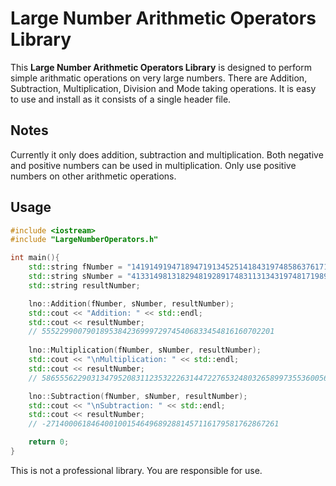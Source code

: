 # Large Number Arithmetic Operators Library
This **Large Number Arithmetic Operators Library** is designed to perform simple arithmatic 
operations on very large numbers. There are Addition, Subtraction, Multiplication, 
Division and Mode taking operations. It is easy to use and install 
as it consists of a single header file. 

## Notes
Currently it only does addition, subtraction and multiplication.
Both negative and positive numbers can be used in multiplication. 
Only use positive numbers on other arithmetic operations.

## Usage
```cpp
#include <iostream>
#include "LargeNumberOperators.h"

int main(){
    std::string fNumber = "1419149194718947191345251418431974858637617198917470";
    std::string sNumber = "4133149813182948192891748311313431974817198961784731";
    std::string resultNumber;

    lno::Addition(fNumber, sNumber, resultNumber);
    std::cout << "Addition: " << std::endl;
    std::cout << resultNumber;
    // 5552299007901895384236999729745406833454816160702201
    
    lno::Multiplication(fNumber, sNumber, resultNumber);
    std::cout << "\nMultiplication: " << std::endl;
    std::cout << resultNumber;
    // 5865556229031347952083112353222631447227653248032658997355360056412540804700547998450422790872375150570

    lno::Subtraction(fNumber, sNumber, resultNumber);
    std::cout << "\nSubtraction: " << std::endl;
    std::cout << resultNumber;
    // -2714000618464001001546496892881457116179581762867261

    return 0;
}
```

This is not a professional library. You are responsible for use.